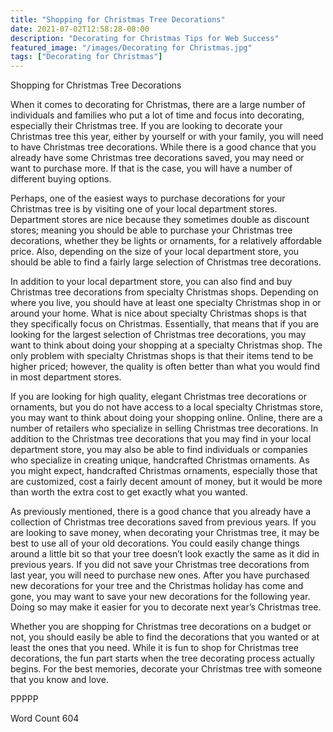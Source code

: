 ```yaml
---
title: "Shopping for Christmas Tree Decorations"
date: 2021-07-02T12:58:28-08:00
description: "Decorating for Christmas Tips for Web Success"
featured_image: "/images/Decorating for Christmas.jpg"
tags: ["Decorating for Christmas"]
---
```


Shopping for Christmas Tree Decorations

When it comes to decorating for Christmas, there are a large number of individuals and families who put a lot of time and focus into decorating, especially their Christmas tree.  If you are looking to decorate your Christmas tree this year, either by yourself or with your family, you will need to have Christmas tree decorations. While there is a good chance that you already have some Christmas tree decorations saved, you may need or want to purchase more. If that is the case, you will have a number of different buying options.

Perhaps, one of the easiest ways to purchase decorations for your Christmas tree is by visiting one of your local department stores. Department stores are nice because they sometimes double as discount stores; meaning you should be able to purchase your Christmas tree decorations, whether they be lights or ornaments, for a relatively affordable price.  Also, depending on the size of your local department store, you should be able to find a fairly large selection of Christmas tree decorations.  

In addition to your local department store, you can also find and buy Christmas tree decorations from specialty Christmas shops.  Depending on where you live, you should have at least one specialty Christmas shop in or around your home.  What is nice about specialty Christmas shops is that they specifically focus on Christmas.  Essentially, that means that if you are looking for the largest selection of Christmas tree decorations, you may want to think about doing your shopping at a specialty Christmas shop. The only problem with specialty Christmas shops is that their items tend to be higher priced; however, the quality is often better than what you would find in most department stores.  

If you are looking for high quality, elegant Christmas tree decorations or ornaments, but you do not have access to a local specialty Christmas store, you may want to think about doing your shopping online. Online, there are a number of retailers who specialize in selling Christmas tree decorations. In addition to the Christmas tree decorations that you may find in your local department store, you may also be able to find individuals or companies who specialize in creating unique, handcrafted Christmas ornaments.  As you might expect, handcrafted Christmas ornaments, especially those that are customized, cost a fairly decent amount of money, but it would be more than worth the extra cost to get exactly what you wanted.  

As previously mentioned, there is a good chance that you already have a collection of Christmas tree decorations saved from previous years.  If you are looking to save money, when decorating your Christmas tree, it may be best to use all of your old decorations.  You could easily change things around a little bit so that your tree doesn’t look exactly the same as it did in previous years.  If you did not save your Christmas tree decorations from last year, you will need to purchase new ones. After you have purchased new decorations for your tree and the Christmas holiday has come and gone, you may want to save your new decorations for the following year.  Doing so may make it easier for you to decorate next year’s Christmas tree.  

Whether you are shopping for Christmas tree decorations on a budget or not, you should easily be able to find the decorations that you wanted or at least the ones that you need.  While it is fun to shop for Christmas tree decorations, the fun part starts when the tree decorating process actually begins.  For the best memories, decorate your Christmas tree with someone that you know and love.

PPPPP

Word Count 604

